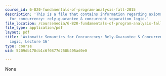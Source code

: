 ```yaml
---
course_id: 6-820-fundamentals-of-program-analysis-fall-2015
description: 'This is a file that contains information regarding axiomatic semantics
  for concurrency: rely-guarantee & concurrent separation logic.'
file_location: /coursemedia/6-820-fundamentals-of-program-analysis-fall-2015/5209db178cb1c6f0877d258b495ad0e0_MIT6_820F15_L16.pdf
file_type: application/pdf
layout: pdf
title: 'Axiomatic Semantics for Concurrency: Rely-Guarantee & Concurrent Separation
  Logic, Lecture 16'
type: course
uid: 5209db178cb1c6f0877d258b495ad0e0

---
```

None